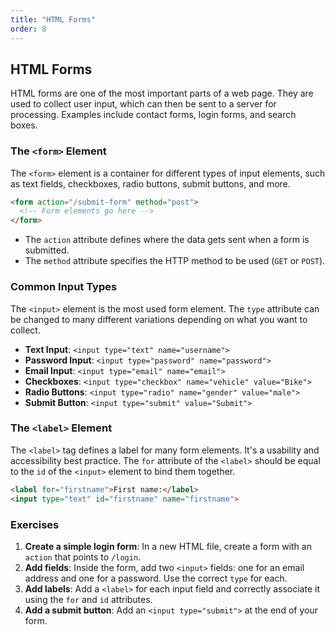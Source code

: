 ```yaml
---
title: "HTML Forms"
order: 8
---
```


## HTML Forms

HTML forms are one of the most important parts of a web page. They are used to collect user input, which can then be sent to a server for processing. Examples include contact forms, login forms, and search boxes.

### The `<form>` Element

The `<form>` element is a container for different types of input elements, such as text fields, checkboxes, radio buttons, submit buttons, and more.

```html
<form action="/submit-form" method="post">
  <!-- Form elements go here -->
</form>
```
-   The `action` attribute defines where the data gets sent when a form is submitted.
-   The `method` attribute specifies the HTTP method to be used (`GET` or `POST`).

### Common Input Types

The `<input>` element is the most used form element. The `type` attribute can be changed to many different variations depending on what you want to collect.

-   **Text Input**: `<input type="text" name="username">`
-   **Password Input**: `<input type="password" name="password">`
-   **Email Input**: `<input type="email" name="email">`
-   **Checkboxes**: `<input type="checkbox" name="vehicle" value="Bike">`
-   **Radio Buttons**: `<input type="radio" name="gender" value="male">`
-   **Submit Button**: `<input type="submit" value="Submit">`

### The `<label>` Element

The `<label>` tag defines a label for many form elements. It's a usability and accessibility best practice. The `for` attribute of the `<label>` should be equal to the `id` of the `<input>` element to bind them together.

```html
<label for="firstname">First name:</label>
<input type="text" id="firstname" name="firstname">
```

### Exercises

1.  **Create a simple login form**: In a new HTML file, create a form with an `action` that points to `/login`.
2.  **Add fields**: Inside the form, add two `<input>` fields: one for an email address and one for a password. Use the correct `type` for each.
3.  **Add labels**: Add a `<label>` for each input field and correctly associate it using the `for` and `id` attributes.
4.  **Add a submit button**: Add an `<input type="submit">` at the end of your form.
